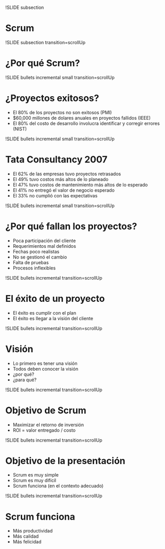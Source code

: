 !SLIDE subsection
# Scrum #

!SLIDE subsection transition=scrollUp
# ¿Por qué Scrum? #

!SLIDE bullets incremental small transition=scrollUp
# ¿Proyectos exitosos? #

* El 80% de los proyectos no son exitosos (PMI)
* $60,000 millones de dolares anuales en proyectos fallidos (IEEE)
* El 80% del costo de desarrollo involucra identificar y corregir errores (NIST)

!SLIDE bullets incremental small transition=scrollUp
# Tata Consultancy 2007 #

* El 62% de las empresas tuvo proyectos retrasados
* El 49% tuvo costos más altos de lo planeado
* El 47% tuvo costos de mantenimiento más altos de lo esperado
* El 41% no entregó el valor de negocio esperado
* El 33% no cumplió con las expectativas

!SLIDE bullets incremental small transition=scrollUp
# ¿Por qué fallan los proyectos? #

* Poca participación del cliente
* Requerimientos mal definidos
* Fechas poco realistas
* No se gestionó el cambio
* Falta de pruebas
* Procesos inflexibles

!SLIDE bullets incremental transition=scrollUp
# El éxito de un proyecto #

* El éxito es cumplir con el plan
* El éxito es llegar a la visión del cliente

!SLIDE bullets incremental transition=scrollUp
# Visión #

* Lo primero es tener una visión
* Todos deben conocer la visión
* ¿por qué?
* ¿para qué?

!SLIDE bullets incremental transition=scrollUp
# Objetivo de Scrum #

* Maximizar el retorno de inversión
* ROI = valor entregado / costo

!SLIDE bullets incremental transition=scrollUp
# Objetivo de la presentación #

* Scrum es muy simple
* Scrum es muy difícil
* Scrum funciona (en el contexto adecuado)

!SLIDE bullets incremental transition=scrollUp
# Scrum funciona #

* Más productividad
* Más calidad
* Más felicidad

